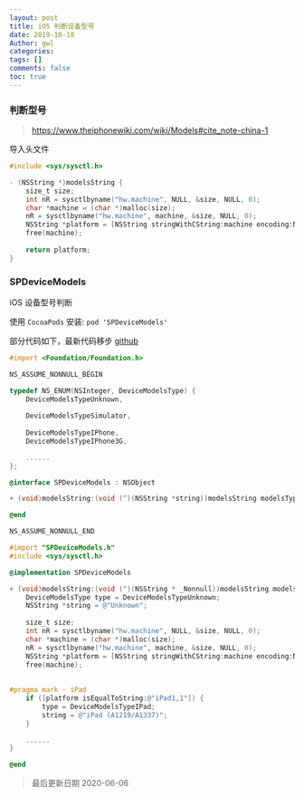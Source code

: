 ```yaml
---
layout: post
title: iOS 判断设备型号
date: 2019-10-18
Author: gwl
categories: 
tags: []
comments: false
toc: true
---
```



### 判断型号

> https://www.theiphonewiki.com/wiki/Models#cite_note-china-1

导入头文件

```objectivec
#include <sys/sysctl.h>
```


```objectivec
- (NSString *)modelsString {
    size_t size;
    int nR = sysctlbyname("hw.machine", NULL, &size, NULL, 0);
    char *machine = (char *)malloc(size);
    nR = sysctlbyname("hw.machine", machine, &size, NULL, 0);
    NSString *platform = [NSString stringWithCString:machine encoding:NSUTF8StringEncoding];
    free(machine);
    
    return platform;
}
```


### SPDeviceModels

iOS 设备型号判断

使用 `CocoaPods` 安装: `pod 'SPDeviceModels'`

部分代码如下，最新代码移步 [github](https://github.com/mouos/GWLDeviceModels)

```objectivec
#import <Foundation/Foundation.h>

NS_ASSUME_NONNULL_BEGIN

typedef NS_ENUM(NSInteger, DeviceModelsType) {
    DeviceModelsTypeUnknown,
    
    DeviceModelsTypeSimulator,
    
    DeviceModelsTypeIPhone,
    DeviceModelsTypeIPhone3G,

    ......
};

@interface SPDeviceModels : NSObject

+ (void)modelsString:(void (^)(NSString *string))modelsString modelsType:(void (^)(DeviceModelsType type))modelsType ;

@end

NS_ASSUME_NONNULL_END
```


```objectivec
#import "SPDeviceModels.h"
#include <sys/sysctl.h>

@implementation SPDeviceModels

+ (void)modelsString:(void (^)(NSString * _Nonnull))modelsString modelsType:(void (^)(DeviceModelsType))modelsType {
    DeviceModelsType type = DeviceModelsTypeUnknown;
    NSString *string = @"Unknown";
    
    size_t size;
    int nR = sysctlbyname("hw.machine", NULL, &size, NULL, 0);
    char *machine = (char *)malloc(size);
    nR = sysctlbyname("hw.machine", machine, &size, NULL, 0);
    NSString *platform = [NSString stringWithCString:machine encoding:NSUTF8StringEncoding];
    free(machine);
    
    
#pragma mark - iPad
    if ([platform isEqualToString:@"iPad1,1"]) {
        type = DeviceModelsTypeIPad;
        string = @"iPad (A1219/A1337)";
    }

    ......
}

@end
```


> 最后更新日期 2020-06-06